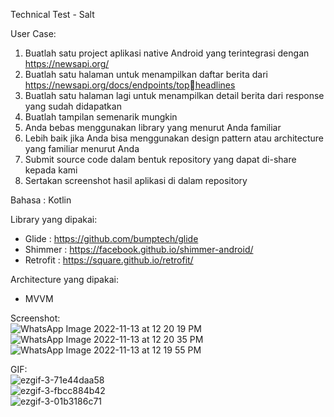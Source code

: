 Technical Test - Salt 

User Case: 
  1. Buatlah satu project aplikasi native Android yang terintegrasi dengan https://newsapi.org/
  2. Buatlah satu halaman untuk menampilkan daftar berita dari https://newsapi.org/docs/endpoints/topheadlines
  3. Buatlah satu halaman lagi untuk menampilkan detail berita dari response yang sudah didapatkan
  4. Buatlah tampilan semenarik mungkin
  5. Anda bebas menggunakan library yang menurut Anda familiar
  6. Lebih baik jika Anda bisa menggunakan design pattern atau architecture yang familiar menurut Anda
  7. Submit source code dalam bentuk repository yang dapat di-share kepada kami
  8. Sertakan screenshot hasil aplikasi di dalam repository

Bahasa : Kotlin

Library yang dipakai:
  - Glide : https://github.com/bumptech/glide
  - Shimmer : https://facebook.github.io/shimmer-android/
  - Retrofit : https://square.github.io/retrofit/

Architecture yang dipakai: 
  - MVVM

Screenshot:
<br>
![WhatsApp Image 2022-11-13 at 12 20 19 PM](https://user-images.githubusercontent.com/56074758/201507368-e32f1515-3267-4115-ba0b-6236f38e4691.jpeg) 
<br>
![WhatsApp Image 2022-11-13 at 12 20 35 PM](https://user-images.githubusercontent.com/56074758/201507369-1420042d-7c9b-4cd9-93b2-6033e133ae62.jpeg)
<br>
![WhatsApp Image 2022-11-13 at 12 19 55 PM](https://user-images.githubusercontent.com/56074758/201507374-d7a1004e-c2d7-4142-b661-dde1c082482b.jpeg)
<br>

GIF:
<br>
![ezgif-3-71e44daa58](https://user-images.githubusercontent.com/56074758/201507684-f72b8bf5-7122-4757-8365-b00bb3a5d3b5.gif)
<br>
![ezgif-3-fbcc884b42](https://user-images.githubusercontent.com/56074758/201507685-dcdbb14b-776e-4e00-8ef0-0336b026fdc7.gif)
<br>
![ezgif-3-01b3186c71](https://user-images.githubusercontent.com/56074758/201507687-8b100e96-c30b-44b3-b08e-bc7aa812d673.gif)
